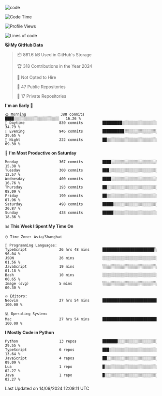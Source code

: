 
<!--
**liuyaanng/liuyaanng** is a ✨ _special_ ✨ repository because its `README.md` (this file) appears on your GitHub profile.

Here are some ideas to get you started:

- 🔭 I’m currently working on ...
- 🌱 I’m currently learning ...
- 👯 I’m looking to collaborate on ...
- 🤔 I’m looking for help with ...
- 💬 Ask me about ...
- 📫 How to reach me: ...
- 😄 Pronouns: ...
- ⚡ Fun fact: ...
-->


![code](https://cdn.jsdelivr.net/gh/liuyaanng/liuyaanng@1.0/code.gif) 

<!--START_SECTION:waka-->
![Code Time](http://img.shields.io/badge/Code%20Time-799%20hrs%2016%20mins-blue)

![Profile Views](http://img.shields.io/badge/Profile%20Views-0-blue)

![Lines of code](https://img.shields.io/badge/From%20Hello%20World%20I%27ve%20Written-14.7%20million%20lines%20of%20code-blue)

**🐱 My GitHub Data** 

> 📦 861.6 kB Used in GitHub's Storage 
 > 
> 🏆 318 Contributions in the Year 2024
 > 
> 🚫 Not Opted to Hire
 > 
> 📜 47 Public Repositories 
 > 
> 🔑 17 Private Repositories 
 > 
**I'm an Early 🐤** 

```text
🌞 Morning                388 commits         ████░░░░░░░░░░░░░░░░░░░░░   16.26 % 
🌆 Daytime                830 commits         █████████░░░░░░░░░░░░░░░░   34.79 % 
🌃 Evening                946 commits         ██████████░░░░░░░░░░░░░░░   39.65 % 
🌙 Night                  222 commits         ██░░░░░░░░░░░░░░░░░░░░░░░   09.30 % 
```
📅 **I'm Most Productive on Saturday** 

```text
Monday                   367 commits         ████░░░░░░░░░░░░░░░░░░░░░   15.38 % 
Tuesday                  300 commits         ███░░░░░░░░░░░░░░░░░░░░░░   12.57 % 
Wednesday                400 commits         ████░░░░░░░░░░░░░░░░░░░░░   16.76 % 
Thursday                 193 commits         ██░░░░░░░░░░░░░░░░░░░░░░░   08.09 % 
Friday                   190 commits         ██░░░░░░░░░░░░░░░░░░░░░░░   07.96 % 
Saturday                 498 commits         █████░░░░░░░░░░░░░░░░░░░░   20.87 % 
Sunday                   438 commits         █████░░░░░░░░░░░░░░░░░░░░   18.36 % 
```


📊 **This Week I Spent My Time On** 

```text
🕑︎ Time Zone: Asia/Shanghai

💬 Programming Languages: 
TypeScript               26 hrs 48 mins      ████████████████████████░   96.04 % 
JSON                     26 mins             ░░░░░░░░░░░░░░░░░░░░░░░░░   01.56 % 
JavaScript               19 mins             ░░░░░░░░░░░░░░░░░░░░░░░░░   01.18 % 
Bash                     10 mins             ░░░░░░░░░░░░░░░░░░░░░░░░░   00.65 % 
Image (svg)              5 mins              ░░░░░░░░░░░░░░░░░░░░░░░░░   00.30 % 

🔥 Editors: 
Neovim                   27 hrs 54 mins      █████████████████████████   100.00 % 

💻 Operating System: 
Mac                      27 hrs 54 mins      █████████████████████████   100.00 % 
```

**I Mostly Code in Python** 

```text
Python                   13 repos            ███████░░░░░░░░░░░░░░░░░░   29.55 % 
TypeScript               6 repos             ███░░░░░░░░░░░░░░░░░░░░░░   13.64 % 
JavaScript               4 repos             ██░░░░░░░░░░░░░░░░░░░░░░░   09.09 % 
Lua                      1 repo              █░░░░░░░░░░░░░░░░░░░░░░░░   02.27 % 
Java                     1 repo              █░░░░░░░░░░░░░░░░░░░░░░░░   02.27 % 
```




 Last Updated on 14/09/2024 12:09:11 UTC
<!--END_SECTION:waka-->
